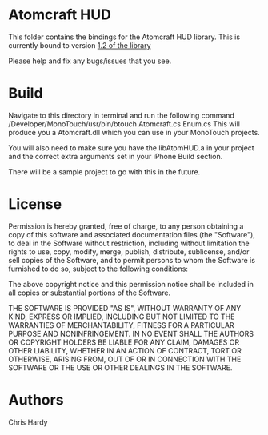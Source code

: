 Atomcraft HUD
=============

This folder contains the bindings for the Atomcraft HUD library.
This is currently bound to version [1.2 of the library](http://www.atomcraft.de/blog/2010/12/29/atomhud-1-1-1/)

Please help and fix any bugs/issues that you see.

Build
===== 
Navigate to this directory in terminal and run the following command
	/Developer/MonoTouch/usr/bin/btouch Atomcraft.cs Enum.cs
This will produce you a Atomcraft.dll which you can use in your MonoTouch projects.

You will also need to make sure you have the libAtomHUD.a in your project
and the correct extra arguments set in your iPhone Build section. 

There will be a sample project to go with this in the future. 


License
=======

Permission is hereby granted, free of charge, to any person obtaining a copy
of this software and associated documentation files (the "Software"), to deal
in the Software without restriction, including without limitation the rights
to use, copy, modify, merge, publish, distribute, sublicense, and/or sell
copies of the Software, and to permit persons to whom the Software is
furnished to do so, subject to the following conditions:

The above copyright notice and this permission notice shall be included in
all copies or substantial portions of the Software.

THE SOFTWARE IS PROVIDED "AS IS", WITHOUT WARRANTY OF ANY KIND, EXPRESS OR
IMPLIED, INCLUDING BUT NOT LIMITED TO THE WARRANTIES OF MERCHANTABILITY,
FITNESS FOR A PARTICULAR PURPOSE AND NONINFRINGEMENT. IN NO EVENT SHALL THE
AUTHORS OR COPYRIGHT HOLDERS BE LIABLE FOR ANY CLAIM, DAMAGES OR OTHER
LIABILITY, WHETHER IN AN ACTION OF CONTRACT, TORT OR OTHERWISE, ARISING FROM,
OUT OF OR IN CONNECTION WITH THE SOFTWARE OR THE USE OR OTHER DEALINGS IN
THE SOFTWARE.

Authors
=======
Chris Hardy
